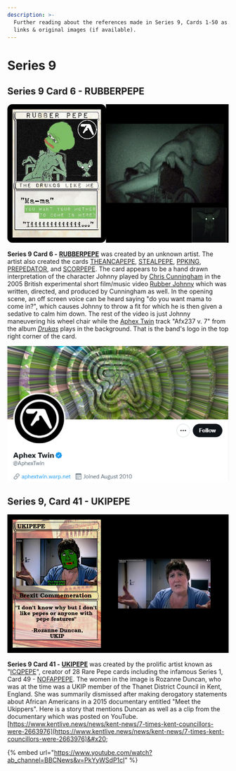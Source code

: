 ```yaml
---
description: >-
  Further reading about the references made in Series 9, Cards 1-50 as well as
  links & original images (if available).
---
```


# Series 9

## Series 9 Card 6 - RUBBERPEPE

![RUBBERPEPE and two screen captures from the 5 min. video](<../../../.gitbook/assets/S09 C06 - card and source.jpg>)

**Series 9 Card 6 -** [**RUBBERPEPE**](https://pepe.wtf/asset/RUBBERPEPE) was created by an unknown artist. The artist also created the cards [THEANCAPEPE](https://pepe.wtf/asset/THEANCAPEPE), [STEALPEPE](https://pepe.wtf/asset/STEALPEPE), [PPKING](https://pepe.wtf/asset/PPKING), [PREPEDATOR](https://pepe.wtf/asset/PREPEDATOR), and [SCORPEPE](https://pepe.wtf/asset/SCORPEPE). The card appears to be a hand drawn interpretation of the character Johnny played by [Chris Cunningham](https://en.wikipedia.org/wiki/Chris\_Cunningham) in the 2005 British experimental short film/music video [Rubber Johnny](https://youtu.be/eRvfxWRi6qQ) which was written, directed, and produced by Cunningham as well. In the opening scene, an off screen voice can be heard saying "do you want mama to come in?", which causes Johnny to throw a fit for which he is then given a sedative to calm him down. The rest of the video is just Johnny maneuvering his wheel chair while the [Aphex Twin](https://en.wikipedia.org/wiki/Aphex\_Twin) track "Afx237 v. 7" from the album [_Drukqs_](https://en.wikipedia.org/wiki/Drukqs) plays in the background. That is the band's logo in the top right corner of the card.&#x20;

![The Band's Twitter account](<../../../.gitbook/assets/S09 C06 - RUBBERPEPE 3 of 2.png>)

## Series 9, Card 41 - UKIPEPE

![Screen grab from the original story which ran on BBC Television](<../../../.gitbook/assets/S09 C41 - UKIPEPE card  and source.png>)

**Series 9 Card 41 -** [**UKIPEPE**](https://pepe.wtf/asset/UKIPEPE) was created by the prolific artist known as "[ICQPEPE](https://pepe.wtf/artists/ICQPEPE)", creator of 28 Rare Pepe cards including the infamous Series 1, Card 49 - [NOFAPPEPE](https://pepe.wtf/asset/NOFAPPEPE). The women in the image is Rozanne Duncan, who was at the time was a UKIP member of the Thanet District Council in Kent, England. She was summarily dismissed after making derogatory statements about African Americans in a 2015 documentary entitled "Meet the Ukippers". Here is a story that mentions Duncan as well as a clip from the documentary which was posted on YouTube. [https://www.kentlive.news/news/kent-news/7-times-kent-councillors-were-2663976](https://www.kentlive.news/news/kent-news/7-times-kent-councillors-were-2663976)&#x20;

{% embed url="https://www.youtube.com/watch?ab_channel=BBCNews&v=PkYyWSdP1cI" %}
